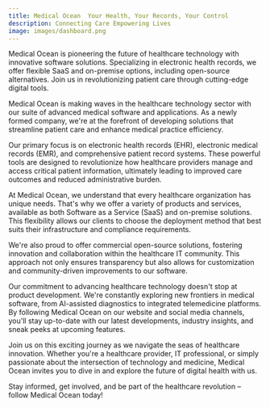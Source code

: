 ```yaml
---
title: Medical Ocean  Your Health, Your Records, Your Control
description: Connecting Care Empowering Lives
image: images/dashboard.png
---
```


Medical Ocean is pioneering the future of healthcare technology with innovative software solutions. Specializing in electronic health records, we offer flexible SaaS and on-premise options, including open-source alternatives. Join us in revolutionizing patient care through cutting-edge digital tools.


Medical Ocean is making waves in the healthcare technology sector with our suite of advanced medical software and applications. As a newly formed company, we're at the forefront of developing solutions that streamline patient care and enhance medical practice efficiency.

Our primary focus is on electronic health records (EHR), electronic medical records (EMR), and comprehensive patient record systems. These powerful tools are designed to revolutionize how healthcare providers manage and access critical patient information, ultimately leading to improved care outcomes and reduced administrative burden.

At Medical Ocean, we understand that every healthcare organization has unique needs. That's why we offer a variety of products and services, available as both Software as a Service (SaaS) and on-premise solutions. This flexibility allows our clients to choose the deployment method that best suits their infrastructure and compliance requirements.

We're also proud to offer commercial open-source solutions, fostering innovation and collaboration within the healthcare IT community. This approach not only ensures transparency but also allows for customization and community-driven improvements to our software.

Our commitment to advancing healthcare technology doesn't stop at product development. We're constantly exploring new frontiers in medical software, from AI-assisted diagnostics to integrated telemedicine platforms. By following Medical Ocean on our website and social media channels, you'll stay up-to-date with our latest developments, industry insights, and sneak peeks at upcoming features.

Join us on this exciting journey as we navigate the seas of healthcare innovation. Whether you're a healthcare provider, IT professional, or simply passionate about the intersection of technology and medicine, Medical Ocean invites you to dive in and explore the future of digital health with us.

Stay informed, get involved, and be part of the healthcare revolution – follow Medical Ocean today!
